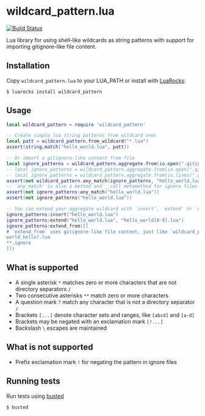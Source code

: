 # wildcard\_pattern.lua
[![Build Status](https://travis-ci.org/gilzoide/wildcard_pattern.lua.svg?branch=master)](https://travis-ci.org/gilzoide/wildcard_pattern.lua)

Lua library for using shell-like wildcards as string patterns with support for importing gitignore-like file content.


## Installation
Copy `wildcard_pattern.lua` to your LUA\_PATH or install with [LuaRocks](https://luarocks.org/):

    $ luarocks install wildcard_pattern


## Usage

```lua
local wildcard_pattern = require 'wildcard_pattern'

-- Create simple lua string patterns from wildcard ones
local patt = wildcard_pattern.from_wildcard("*.lua")
assert(string.match("hello_world.lua", patt))

-- Or import a gitignore-like content from file
local ignore_patterns = wildcard_pattern.aggregate.from(io.open(".gitignore"))
-- local ignore_patterns = wildcard_pattern.aggregate.from(io.open(".gitignore"):read('*a'))  -- or from text
-- local ignore_patterns = wildcard_pattern.aggregate.from(io.lines(".gitignore"))  -- or from an iterator function
assert(not wildcard_pattern.any_match(ignore_patterns, "hello_world.lua"))  -- assuming your .gitignore have no rules for ignoring hello_world.lua
-- `any_match` is also a method and __call metamethod for ignore files
assert(not ignore_patterns:any_match("hello_world.lua"))
assert(not ignore_patterns("hello_world.lua"))

-- You can extend your aggregate wildcard with `insert`, `extend` or `extend_from` methods
ignore_patterns:insert("hello_world.lua")
ignore_patterns:extend("hello_world.lua", "hello_world[0-9].lua")
ignore_patterns:extend_from([[
# `extend_from` uses gitignore-like file content, just like `wildcard_pattern.aggregate.from`
world_hello?.lua
**.ignore
]])
```


## What is supported
- A single asterisk `*` matches zero or more characters that are not directory separators `/`
- Two consecutive asterisks `**` match zero or more characters
- A question mark `?` match any character that is not a directory separator `/`
- Brackets `[...]` denote character sets and ranges, like `[abcd]` and `[a-d]`
- Brackets may be negated with an exclamation mark `[!...]`
- Backslash `\` escapes are maintained


## What is not supported
- Prefix exclamation mark `!` for negating the pattern in ignore files


## Running tests
Run tests using [busted](https://olivinelabs.com/busted/)

    $ busted

